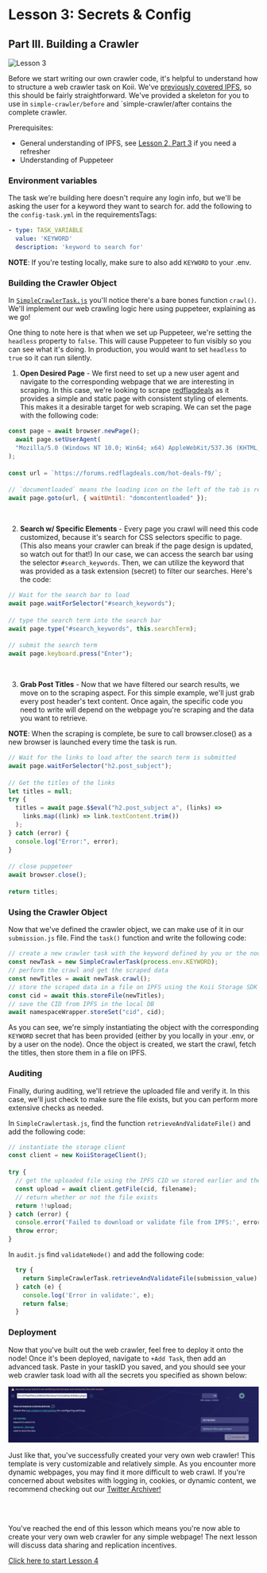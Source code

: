 # Lesson 3: Secrets & Config

## Part III. Building a Crawler

![Lesson 3](https://github.com/koii-network/ezsandbox/assets/66934242/5cc14e75-0c0a-4625-b809-dc12af7d49a1)

Before we start writing our own crawler code, it's helpful to understand how to structure a web crawler task on Koii. We've [previously covered IPFS](../Lesson%202/PartIII.md), so this should be fairly straightforward. We've provided a skeleton for you to use in `simple-crawler/before` and `simple-crawler/after contains the complete crawler.

Prerequisites:

- General understanding of IPFS, see [Lesson 2, Part 3](../Lesson%202/PartIII.md) if you need a refresher
- Understanding of Puppeteer

### Environment variables

The task we're building here doesn't require any login info, but we'll be asking the user for a keyword they want to search for. add the following to the `config-task.yml` in the requirementsTags:

```yaml
- type: TASK_VARIABLE
  value: 'KEYWORD'
  description: 'keyword to search for'
```

**NOTE**: If you're testing locally, make sure to also add `KEYWORD` to your .env.

### Building the Crawler Object

In [`SimpleCrawlerTask.js`](./simple-crawler/before/crawler/SimpleCrawlerTask.js) you'll notice there's a bare bones function `crawl()`. We'll implement our web crawling logic here using puppeteer, explaining as we go!

One thing to note here is that when we set up Puppeteer, we're setting the `headless` property to `false`. This will cause Puppeteer to fun visibly so you can see what it's doing. In production, you would want to set `headless` to `true` so it can run silently.

1. **Open Desired Page** - We first need to set up a new user agent and navigate to the corresponding webpage that we are interesting in scraping. In this case, we're looking to scrape [redflagdeals](https://forums.redflagdeals.com/hot-deals-f9/`) as it provides a simple and static page with consistent styling of elements. This makes it a desirable target for web scraping. We can set the page with the following code:

```javascript
const page = await browser.newPage();
  await page.setUserAgent(
  "Mozilla/5.0 (Windows NT 10.0; Win64; x64) AppleWebKit/537.36 (KHTML, like Gecko) Chrome/87.0.4280.88 Safari/537.36"
);

const url = `https://forums.redflagdeals.com/hot-deals-f9/`;

// `documentloaded` means the loading icon on the left of the tab is resolved
await page.goto(url, { waitUntil: "domcontentloaded" });
```

<br>

2. **Search w/ Specific Elements** - Every page you crawl will need this code customized, because it's search for CSS selectors specific to page. (This also means your crawler can break if the page design is updated, so watch out for that!) In our case, we can access the search bar using the selector `#search_keywords`. Then, we can utilize the keyword that was provided as a task extension (secret) to filter our searches. Here's the code:

```javascript
// Wait for the search bar to load
await page.waitForSelector("#search_keywords");

// type the search term into the search bar
await page.type("#search_keywords", this.searchTerm);

// submit the search term
await page.keyboard.press("Enter");
```

<br>

3. **Grab Post Titles** - Now that we have filtered our search results, we move on to the scraping aspect. For this simple example, we'll just grab every post header's text content. Once again, the specific code you need to write will depend on the webpage you're scraping and the data you want to retrieve.

**NOTE**: When the scraping is complete, be sure to call browser.close() as a new browser is launched every time the task is run.

```javascript
// Wait for the links to load after the search term is submitted
await page.waitForSelector("h2.post_subject");

// Get the titles of the links
let titles = null;
try {
  titles = await page.$$eval("h2.post_subject a", (links) =>
    links.map((link) => link.textContent.trim())
  );
} catch (error) {
  console.log("Error:", error);
}

// close puppeteer
await browser.close();

return titles;
```

### Using the Crawler Object

Now that we've defined the crawler object, we can make use of it in our `submission.js` file. Find the `task()` function and write the following code:

```javascript
// create a new crawler task with the keyword defined by you or the node user
const newTask = new SimpleCrawlerTask(process.env.KEYWORD);
// perform the crawl and get the scraped data
const newTitles = await newTask.crawl();
// store the scraped data in a file on IPFS using the Koii Storage SDK
const cid = await this.storeFile(newTitles);
// save the CID from IPFS in the local DB
await namespaceWrapper.storeSet("cid", cid);
```

As you can see, we're simply instantiating the object with the corresponding `KEYWORD` secret that has been provided (either by you locally in your .env, or by a user on the node). Once the object is created, we start the crawl, fetch the titles, then store them in a file on IPFS.

### Auditing

Finally, during auditing, we'll retrieve the uploaded file and verify it. In this case, we'll just check to make sure the file exists, but you can perform more extensive checks as needed.

In `SimpleCrawlertask.js`, find the function `retrieveAndValidateFile()` and add the following code:

```javascript
// instantiate the storage client
const client = new KoiiStorageClient();

try {
  // get the uploaded file using the IPFS CID we stored earlier and the filename (in this case, `dealsData.json`)
  const upload = await client.getFile(cid, filename);
  // return whether or not the file exists
  return !!upload;
} catch (error) {
  console.error('Failed to download or validate file from IPFS:', error);
  throw error;
}
```

In `audit.js` find `validateNode()` and add the following code:

```javascript
  try {
    return SimpleCrawlerTask.retrieveAndValidateFile(submission_value);
  } catch (e) {
    console.log('Error in validate:', e);
    return false;
  }
```

### Deployment

Now that you've built out the web crawler, feel free to deploy it onto the node! Once it's been deployed, navigate to `+Add Task`, then add an advanced task. Paste in your taskID you saved, and you should see your web crawler task load with all the secrets you specified as shown below:

![simple-crawler task](./imgs/simple-crawler.png)

Just like that, you've successfully created your very own web crawler! This template is very customizable and relatively simple. As you encounter more dynamic webpages, you may find it more difficult to web crawl. If you're concerned about websites with logging in, cookies, or dynamic content, we recommend checking out our [Twitter Archiver!](https://github.com/koii-network/task-X)

<br>
<br>

You've reached the end of this lesson which means you're now able to create your very own web crawler for any simple webpage! The next lesson will discuss data sharing and replication incentives.

[Click here to start Lesson 4](../Lesson%204//README.md)

